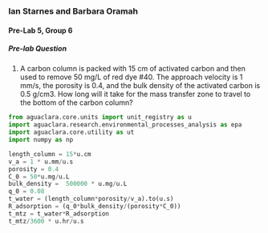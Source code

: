 ### Ian Starnes and Barbara Oramah
#### Pre-Lab 5, Group 6

##### Pre-lab Question

1. A carbon column is packed with 15 cm of activated carbon and then used to remove 50 mg/L of red dye #40. The approach velocity is 1 mm/s, the porosity is 0.4, and the bulk density of the activated carbon is 0.5 g/cm3. How long will it take for the mass transfer zone to travel to the bottom of the carbon column?


```python
from aguaclara.core.units import unit_registry as u
import aguaclara.research.environmental_processes_analysis as epa
import aguaclara.core.utility as ut
import numpy as np

length_column = 15*u.cm
v_a = 1 * u.mm/u.s
porosity = 0.4
C_0 = 50*u.mg/u.L
bulk_density =  500000 * u.mg/u.L
q_0 = 0.08
t_water = (length_column*porosity/v_a).to(u.s)
R_adsorption = (q_0*bulk_density/(porosity*C_0))
t_mtz = t_water*R_adsorption
t_mtz/3600 * u.hr/u.s
```
